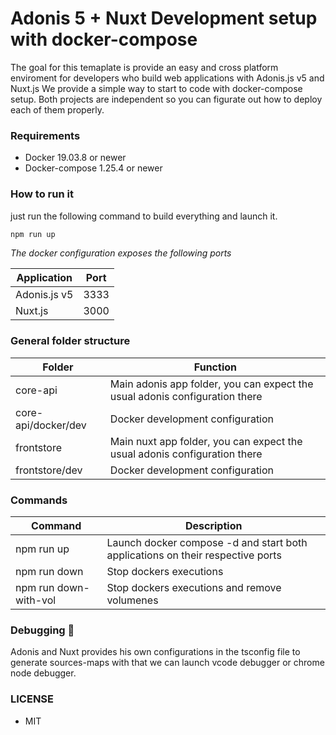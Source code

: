 # Adonis 5 + Nuxt Development setup with docker-compose

The goal for this temaplate is provide an easy and cross platform enviroment for developers who build web applications with Adonis.js v5 and Nuxt.js
We provide a simple way to start to code with docker-compose setup. Both projects are independent so you can figurate out how to deploy each of them properly.

### Requirements

- Docker 19.03.8 or newer
- Docker-compose 1.25.4 or newer

### How to run it

just run the following command to build everything and launch it.

```sh
npm run up
```

*The docker configuration exposes the following ports*

|Application|Port|
|--|--|
|Adonis.js v5|3333|
|Nuxt.js|3000|

### General folder structure

|Folder|Function|
|--|--|
|core-api|Main adonis app folder, you can expect the usual adonis configuration there|
|core-api/docker/dev|Docker development configuration|
|frontstore|Main nuxt app folder, you can expect the usual adonis configuration there|
|frontstore/dev|Docker development configuration|

### Commands

|Command|Description|
|--|--|
|npm run up|Launch docker compose -d and start both applications on their respective ports|
|npm run down|Stop dockers executions|
|npm run down-with-vol|Stop dockers executions and remove volumenes|


### Debugging  🐛

Adonis and Nuxt provides his own configurations in the tsconfig file to generate sources-maps with that we can launch vcode debugger or chrome node debugger.

### LICENSE
- MIT